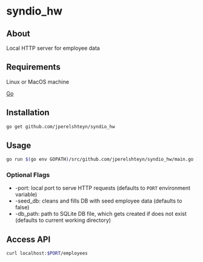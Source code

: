 # syndio_hw
## About
Local HTTP server for employee data

## Requirements

Linux or MacOS machine

[Go](https://golang.org/doc/install)

## Installation
```bash
go get github.com/jperelshteyn/syndio_hw
```

## Usage
```bash
go run $(go env GOPATH)/src/github.com/jperelshteyn/syndio_hw/main.go [-port] [-seed_db] [-db_path]
```

### Optional Flags
- -port: local port to serve HTTP requests (defaults to `PORT` environment variable)
- -seed_db: cleans and fills DB with seed employee data (defaults to false)
- -db_path: path to SQLite DB file, which gets created if does not exist (defaults to current working directory)

## Access API
```bash
curl localhost:$PORT/employees
```